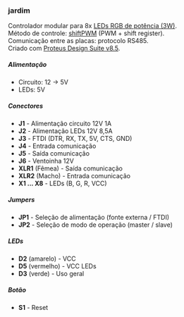 ### jardim

Controlador modular para 8x [LEDs RGB de potência (3W)](https://www.adafruit.com/product/2530).  
Método de controle: [shiftPWM](https://github.com/elcojacobs/ShiftPWM) (PWM + shift register).  
Comunicação entre as placas: protocolo RS485.  
Criado com [Proteus Design Suite v8.5](https://www.labcenter.com/).  

##### Alimentação
- Circuito: 12 -> 5V
- LEDs: 5V

##### Conectores
- **J1** - Alimentação circuito 12V 1A
- **J2** - Alimentação LEDs 12V 8,5A
- **J3** - FTDI (DTR, RX, TX, 5V, CTS, GND)
- **J4** - Entrada comunicação
- **J5** - Saída comunicação
- **J6** - Ventoinha 12V
- **XLR1** (Fêmea) - Saída comunicação
- **XLR2** (Macho) - Entrada comunicação
- **X1 ... X8** - LEDs (B, G, R, VCC)


##### Jumpers
- **JP1** - Seleção de alimentação (fonte externa / FTDI)
- **JP2** - Seleção de modo de operação (master / slave)

##### LEDs
- **D2** (amarelo) - VCC
- **D5** (vermelho) - VCC LEDs
- **D3** (verde) - Uso geral

##### Botão
- **S1** - Reset
